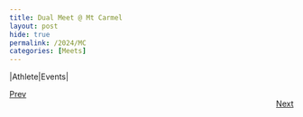 ```yaml
---
title: Dual Meet @ Mt Carmel
layout: post
hide: true
permalink: /2024/MC
categories: [Meets]
---
```


|Athlete|Events|

<div style="text-align: left"> <a href="{{site.baseurl}}/2024/MSR">Prev</a></div> 
<div style="text-align: right"> <a href="{{site.baseurl}}/2024/FS">Next</a></div>